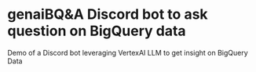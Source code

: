 # genaiBQ&A Discord bot to ask question on BigQuery data

Demo of  a Discord bot leveraging VertexAI LLM to get insight on BigQuery Data
